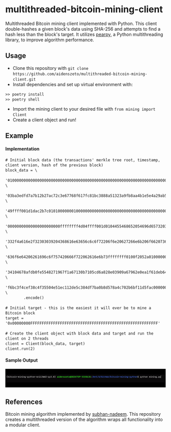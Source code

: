 # multithreaded-bitcoin-mining-client
Multithreaded Bitcoin mining client implemented with Python. This client double-hashes a given block's data using SHA-256 and attempts to find a hash less than the block's target. It utilizes [pearpy](https://pypi.org/project/pearpy/), a Python multithreading library, to improve algorithm performance.

## Usage
 - Clone this repository with `git clone https://github.com/aidenszeto/multithreaded-bitcoin-mining-client.git`
 - Install dependencies and set up virtual environment with:
 ```
 >> poetry install
 >> poetry shell
 ```
 - Import the mining client to your desired file with `from mining import Client`
 - Create a client object and run!
 
## Example
#### Implementation
```
# Initial block data (the transactions' merkle tree root, timestamp, client version, hash of the previous block)
block_data = \
    '01000000000000000000000000000000000000000000000000000000000000000000000' \
    '03ba3edfd7a7b12b27ac72c3e67768f617fc81bc3888a51323a9fb8aa4b1e5e4a29ab5f' \
    '49ffff001d1dac2b7c01010000000100000000000000000000000000000000000000000' \
    '00000000000000000000000ffffffff4d04ffff001d0104455468652054696d65732030' \
    '332f4a616e2f32303039204368616e63656c6c6f72206f6e20627266e6b206f66207365' \
    '636f6e64206261696c6f757420666f722062616e6b73ffffffff0100f2052a010000004' \
    '34104678afdb0fe5548271967f1a67130b7105cd6a828e03909a67962e0ea1f61deb649' \
    'f6bc3f4cef38c4f35504e51ec112de5c384df7ba0b8d578a4c702b6bf11d5fac00000000' \
        .encode()

# Initial target - this is the easiest it will ever be to mine a Bitcoin block
target = '0x00000000FFFFFFFFFFFFFFFFFFFFFFFFFFFFFFFFFFFFFFFFFFFFFFFFFFFFFFFF'

# Create the client object with block data and target and run the client on 2 threads
client = Client(block_data, target)
client.run(2)
```
#### Sample Output
![Sample Output](https://github.com/aidenszeto/multithreaded-bitcoin-mining-client/blob/master/assets/sample_output.gif)


## References
Bitcoin mining algorithm implemented by [subhan-nadeem](https://github.com/subhan-nadeem/bitcoin-mining-python). This repository creates a multithreaded version of the algorithm wraps all functionality into a modular client.
